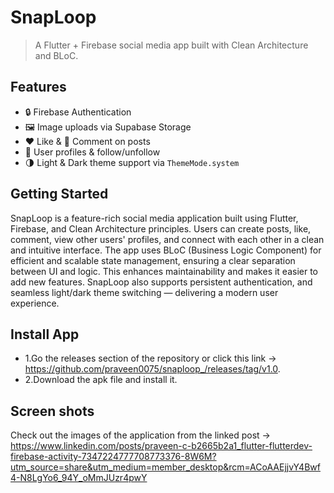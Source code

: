 # SnapLoop

> A Flutter + Firebase social media app built with Clean Architecture and BLoC.

## Features

- 🔒 Firebase Authentication
- 🖼️ Image uploads via Supabase Storage
- ❤️ Like & 💬 Comment on posts
- 👤 User profiles & follow/unfollow
- 🌗 Light & Dark theme support via `ThemeMode.system`

## Getting Started

SnapLoop is a feature-rich social media application built using Flutter, Firebase, and Clean Architecture principles. Users can create posts, like, comment, view other users' profiles, and connect with each other in a clean and intuitive interface.
The app uses BLoC (Business Logic Component) for efficient and scalable state management, ensuring a clear separation between UI and logic. This enhances maintainability and makes it easier to add new features.
SnapLoop also supports persistent authentication, and seamless light/dark theme switching — delivering a modern user experience.

## Install App

- 1.Go the releases section of the repository or click this link -> https://github.com/praveen0075/snaploop_/releases/tag/v1.0.
- 2.Download the apk file and install it.

## Screen shots

Check out the images of the application from the linked post -> https://www.linkedin.com/posts/praveen-c-b2665b2a1_flutter-flutterdev-firebase-activity-7347224777708773376-8W6M?utm_source=share&utm_medium=member_desktop&rcm=ACoAAEjjvY4Bwf4-N8LgYo6_94Y_oMmJUzr4pwY



